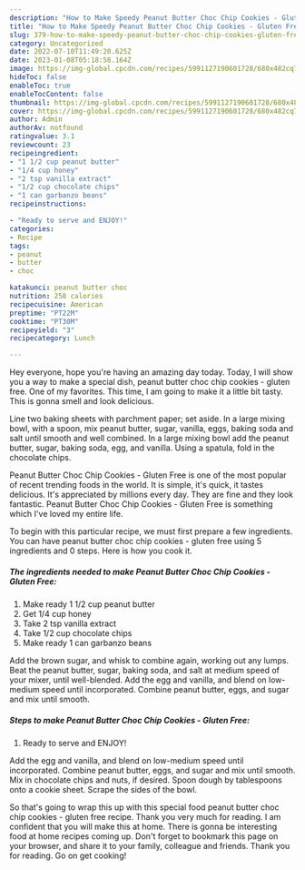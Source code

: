 ```yaml
---
description: "How to Make Speedy Peanut Butter Choc Chip Cookies - Gluten Free"
title: "How to Make Speedy Peanut Butter Choc Chip Cookies - Gluten Free"
slug: 379-how-to-make-speedy-peanut-butter-choc-chip-cookies-gluten-free
category: Uncategorized
date: 2022-07-10T11:49:20.625Z
date: 2023-01-08T05:18:58.164Z
image: https://img-global.cpcdn.com/recipes/5991127190601728/680x482cq70/peanut-butter-choc-chip-cookies-gluten-free-recipe-main-photo.jpg
hideToc: false
enableToc: true
enableTocContent: false
thumbnail: https://img-global.cpcdn.com/recipes/5991127190601728/680x482cq70/peanut-butter-choc-chip-cookies-gluten-free-recipe-main-photo.jpg
cover: https://img-global.cpcdn.com/recipes/5991127190601728/680x482cq70/peanut-butter-choc-chip-cookies-gluten-free-recipe-main-photo.jpg
author: Admin
authorAv: notfound
ratingvalue: 3.1
reviewcount: 23
recipeingredient:
- "1 1/2 cup peanut butter"
- "1/4 cup honey"
- "2 tsp vanilla extract"
- "1/2 cup chocolate chips"
- "1 can garbanzo beans"
recipeinstructions:

- "Ready to serve and ENJOY!"
categories:
- Recipe
tags:
- peanut
- butter
- choc

katakunci: peanut butter choc 
nutrition: 258 calories
recipecuisine: American
preptime: "PT22M"
cooktime: "PT30M"
recipeyield: "3"
recipecategory: Lunch

---
```



Hey everyone, hope you're having an amazing day today. Today, I will show you a way to make a special dish, peanut butter choc chip cookies - gluten free. One of my favorites. This time, I am going to make it a little bit tasty. This is gonna smell and look delicious.

Line two baking sheets with parchment paper; set aside. In a large mixing bowl, with a spoon, mix peanut butter, sugar, vanilla, eggs, baking soda and salt until smooth and well combined. In a large mixing bowl add the peanut butter, sugar, baking soda, egg, and vanilla. Using a spatula, fold in the chocolate chips.

Peanut Butter Choc Chip Cookies - Gluten Free is one of the most popular of recent trending foods in the world. It is simple, it's quick, it tastes delicious. It's appreciated by millions every day. They are fine and they look fantastic. Peanut Butter Choc Chip Cookies - Gluten Free is something which I've loved my entire life.


To begin with this particular recipe, we must first prepare a few ingredients. You can have peanut butter choc chip cookies - gluten free using 5 ingredients and 0 steps. Here is how you cook it.

<!--inarticleads1-->

##### The ingredients needed to make Peanut Butter Choc Chip Cookies - Gluten Free:

1. Make ready 1 1/2 cup peanut butter
1. Get 1/4 cup honey
1. Take 2 tsp vanilla extract
1. Take 1/2 cup chocolate chips
1. Make ready 1 can garbanzo beans


Add the brown sugar, and whisk to combine again, working out any lumps. Beat the peanut butter, sugar, baking soda, and salt at medium speed of your mixer, until well-blended. Add the egg and vanilla, and blend on low-medium speed until incorporated. Combine peanut butter, eggs, and sugar and mix until smooth. 

<!--inarticleads2-->

##### Steps to make Peanut Butter Choc Chip Cookies - Gluten Free:


1. Ready to serve and ENJOY!

Add the egg and vanilla, and blend on low-medium speed until incorporated. Combine peanut butter, eggs, and sugar and mix until smooth. Mix in chocolate chips and nuts, if desired. Spoon dough by tablespoons onto a cookie sheet. Scrape the sides of the bowl. 

So that's going to wrap this up with this special food peanut butter choc chip cookies - gluten free recipe. Thank you very much for reading. I am confident that you will make this at home. There is gonna be interesting food at home recipes coming up. Don't forget to bookmark this page on your browser, and share it to your family, colleague and friends. Thank you for reading. Go on get cooking!

